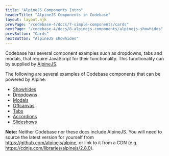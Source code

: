 ```yaml
---
title: "AlpineJS Components Intro"
headerTitle: "AlpineJS Components in Codebase"
layout: layout.njk
prevPage: "/codebase-4/docs/7-simple-components/cards"
nextPage: "/codebase-4/docs/8-alpinejs-components/alpinejs-showhides"
prevButton: "Cards"
nextButton: "AlpineJS showhides"
---
```


<p class="t-lg t-thin">Codebase has several component examples such as dropdowns, tabs and modals, that require JavaScript for their functionality. This functionality can by supplied by <a href="https://github.com/alpinejs/alpine">AlpineJS</a>.</p>

The following are several examples of Codebase components that can be powered by Alpine:

* [Showhides](/codebase-4/docs/8-alpinejs-components/alpinejs-showhides)
* [Dropdowns](/codebase-4/docs/8-alpinejs-components/alpinejs-dropdowns)
* [Modals](/codebase-4/docs/8-alpinejs-components/alpinejs-modals)
* [Offcanvas](/codebase-4/docs/8-alpinejs-components/alpinejs-offcanvas)
* [Tabs](/codebase-4/docs/8-alpinejs-components/alpinejs-tabs)
* [Accordions](/codebase-4/docs/8-alpinejs-components/alpinejs-accordions)
* [Slideshows](/codebase-4/docs/8-alpinejs-components/alpinejs-slideshows)

<div class="mb-3 panel-responsive bl-heavy b-color-primary bg-color-primary-alt">
<strong>Note:</strong> Neither Codebase nor these docs include AlpineJS. You will need to source the latest version for yourself from <a href="https://github.com/alpinejs/alpine">https://github.com/alpinejs/alpine</a>, or link to it from a CDN (e.g. <a href="https://cdnjs.com/libraries/alpinejs/2.8.0">https://cdnjs.com/libraries/alpinejs/2.8.0</a>).
</div>
